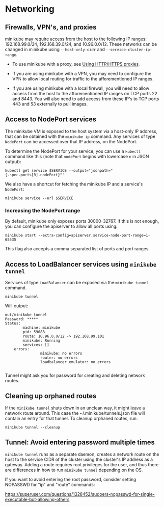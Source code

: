 # Networking

## Firewalls, VPN's, and proxies

minikube may require access from the host to the following IP ranges: 192.168.99.0/24, 192.168.39.0/24, and 10.96.0.0/12. These networks can be changed in minikube using `--host-only-cidr` and `--service-cluster-ip-range`.

* To use minikube with a proxy, see [Using HTTP/HTTPS proxies](http_proxy.md).

* If you are using minikube with a VPN, you may need to configure the VPN to allow local routing for  traffic to the afforementioned IP ranges.

* If you are using minikube with a local firewall, you will need to allow access from the host to the afforementioned IP ranges on TCP ports 22 and 8443. You will also need to add access from these IP's to TCP ports 443 and 53 externally to pull images.

## Access to NodePort services

The minikube VM is exposed to the host system via a host-only IP address, that can be obtained with the `minikube ip` command. Any services of type `NodePort` can be accessed over that IP address, on the NodePort.

To determine the NodePort for your service, you can use a `kubectl` command like this (note that `nodePort` begins with lowercase `n` in JSON output):

`kubectl get service $SERVICE --output='jsonpath="{.spec.ports[0].nodePort}"'`

We also have a shortcut for fetching the minikube IP and a service's `NodePort`:

`minikube service --url $SERVICE`


### Increasing the NodePort range

By default, minikube only exposes ports 30000-32767. If this is not enough, you can configure the apiserver to allow all ports using:

`minikube start --extra-config=apiserver.service-node-port-range=1-65535`

This flag also accepts a comma separated list of ports and port ranges.


## Access to LoadBalancer services using `minikube tunnel`

Services of type `LoadBalancer` can be exposed via the `minikube tunnel` command.

````shell
minikube tunnel
````

Will output:

```text
out/minikube tunnel
Password: *****
Status:
        machine: minikube
        pid: 59088
        route: 10.96.0.0/12 -> 192.168.99.101
        minikube: Running
        services: []
    errors:
                minikube: no errors
                router: no errors
                loadbalancer emulator: no errors


````

Tunnel might ask you for password for creating and deleting network routes.

## Cleaning up orphaned routes

If the `minikube tunnel` shuts down in an unclean way, it might leave a network route around.
This case the ~/.minikube/tunnels.json file will contain an entry for that tunnel.
To cleanup orphaned routes, run:

````shell
minikube tunnel --cleanup
````

## Tunnel: Avoid entering password multiple times

`minikube tunnel` runs as a separate daemon, creates a network route on the host to the service CIDR of the cluster using the cluster's IP address as a gateway. Adding a route requires root privileges for the user, and thus there are differences in how to run `minikube tunnel` depending on the OS.

If you want to avoid entering the root password, consider setting NOPASSWD for "ip" and "route" commands:

https://superuser.com/questions/1328452/sudoers-nopasswd-for-single-executable-but-allowing-others

